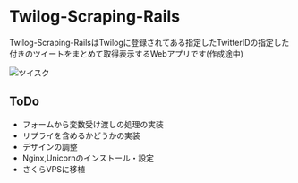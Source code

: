 Twilog-Scraping-Rails
===============
Twilog-Scraping-RailsはTwilogに登録されてある指定したTwitterIDの指定した付きのツイートをまとめて取得表示するWebアプリです(作成途中)


![ツイスク](https://lh3.googleusercontent.com/P2YXWwOi3aEe--saPsJizYa0DbgdMvtcltMz8Ax3DKHYjlvYU6cTA8c_4qGE6IdiLSGMIDCTB8qSEcdG6C0bIFmfsmyZFaAUflt6HjgTgyaoom_2g0pEeP4dTBMHS9h2aW5kmw6S2OAoUGkcczhUwKrxHiMbTroYVDdlbAdM3r9PPoo3lsofgf_uEvt_w2e3rkupuJlYhkfNe5hF4assjg9ubGG580nnhZ9HjBSte0B-RLjFZ7S8H6VO5QsshZIsn2wMa54EB_24XCrvdhK6LYMU4HxPbCOAwSMzAQ8on_xMcuZA1OFXPxxbYPuCf0Q6IiW0NULVvVxS7d42BbSAYMmJH9G1Z3r-qGfqvmOcyoVg_c8uPUfrRfu6MQp-oqKMvTotfqJiOz2t2wUxijdDiLc64mWZuVgWtNchXSSC7dpudQYFk4hVCX8e9KiBdTSSyskmIMCFgsJw3HTO2TVs4Zw4wQlKIuduV4I4aYAprxFTi8HWueSt64bhOYtUPbW89Og54UR2tKR6bS8rUTayXGkCV2ZPyXHnVgJSRgzjjhI=w1440-h828-no "サンプル")


## ToDo

* フォームから変数受け渡しの処理の実装
* リプライを含めるかどうかの実装
* デザインの調整
* Nginx,Unicornのインストール・設定
* さくらVPSに移植
